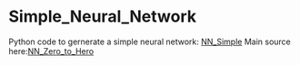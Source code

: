 # Simple_Neural_Network

Python code to gernerate a simple neural network:  [NN_Simple](https://github.com/aminKMT/Simple_Neural_Network/blob/main/NN_micrograd_Clean_Code_AK.ipynb)
Main source here:[NN_Zero_to_Hero](https://github.com/karpathy/nn-zero-to-hero)
